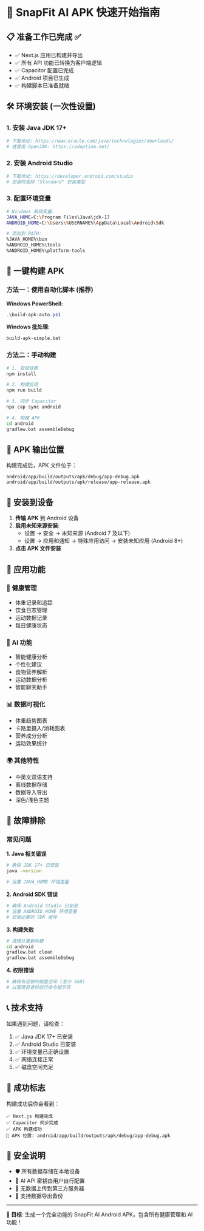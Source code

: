 # 🚀 SnapFit AI APK 快速开始指南

## 📋 准备工作已完成 ✅

- ✅ Next.js 应用已构建并导出
- ✅ 所有 API 功能已转换为客户端逻辑  
- ✅ Capacitor 配置已完成
- ✅ Android 项目已生成
- ✅ 构建脚本已准备就绪

## 🛠️ 环境安装 (一次性设置)

### 1. 安装 Java JDK 17+
```bash
# 下载地址: https://www.oracle.com/java/technologies/downloads/
# 或使用 OpenJDK: https://adoptium.net/
```

### 2. 安装 Android Studio
```bash
# 下载地址: https://developer.android.com/studio
# 安装时选择 "Standard" 安装类型
```

### 3. 配置环境变量
```bash
# Windows 系统变量:
JAVA_HOME=C:\Program Files\Java\jdk-17
ANDROID_HOME=C:\Users\%USERNAME%\AppData\Local\Android\Sdk

# 添加到 PATH:
%JAVA_HOME%\bin
%ANDROID_HOME%\tools
%ANDROID_HOME%\platform-tools
```

## 🚀 一键构建 APK

### 方法一：使用自动化脚本 (推荐)

**Windows PowerShell:**
```powershell
.\build-apk-auto.ps1
```

**Windows 批处理:**
```cmd
build-apk-simple.bat
```

### 方法二：手动构建

```bash
# 1. 安装依赖
npm install

# 2. 构建应用
npm run build

# 3. 同步 Capacitor
npx cap sync android

# 4. 构建 APK
cd android
gradlew.bat assembleDebug
```

## 📁 APK 输出位置

构建完成后，APK 文件位于：
```
android/app/build/outputs/apk/debug/app-debug.apk
android/app/build/outputs/apk/release/app-release.apk
```

## 📱 安装到设备

1. **传输 APK** 到 Android 设备
2. **启用未知来源安装**:
   - 设置 → 安全 → 未知来源 (Android 7 及以下)
   - 设置 → 应用和通知 → 特殊应用访问 → 安装未知应用 (Android 8+)
3. **点击 APK 文件安装**

## 🎯 应用功能

### 🏥 健康管理
- 体重记录和追踪
- 饮食日志管理  
- 运动数据记录
- 每日健康状态

### 🤖 AI 功能
- 智能健康分析
- 个性化建议
- 食物营养解析
- 运动数据分析
- 智能聊天助手

### 📊 数据可视化
- 体重趋势图表
- 卡路里摄入/消耗图表
- 营养成分分析
- 运动效果统计

### 🌍 其他特性
- 中英文双语支持
- 离线数据存储
- 数据导入导出
- 深色/浅色主题

## 🔧 故障排除

### 常见问题

**1. Java 相关错误**
```bash
# 确保 JDK 17+ 已安装
java -version

# 设置 JAVA_HOME 环境变量
```

**2. Android SDK 错误**
```bash
# 确保 Android Studio 已安装
# 设置 ANDROID_HOME 环境变量
# 安装必要的 SDK 组件
```

**3. 构建失败**
```bash
# 清理并重新构建
cd android
gradlew.bat clean
gradlew.bat assembleDebug
```

**4. 权限错误**
```bash
# 确保有足够的磁盘空间 (至少 5GB)
# 以管理员身份运行命令提示符
```

## 📞 技术支持

如果遇到问题，请检查：
1. ✅ Java JDK 17+ 已安装
2. ✅ Android Studio 已安装
3. ✅ 环境变量已正确设置
4. ✅ 网络连接正常
5. ✅ 磁盘空间充足

## 🎉 成功标志

构建成功后你会看到：
```
✅ Next.js 构建完成
✅ Capacitor 同步完成  
✅ APK 构建成功
📁 APK 位置: android/app/build/outputs/apk/debug/app-debug.apk
```

## 🔐 安全说明

- 🛡️ 所有数据存储在本地设备
- 🔑 AI API 密钥由用户自行配置
- 🚫 无数据上传到第三方服务器
- 💾 支持数据导出备份

---

**🎯 目标**: 生成一个完全功能的 SnapFit AI Android APK，包含所有健康管理和 AI 功能！
